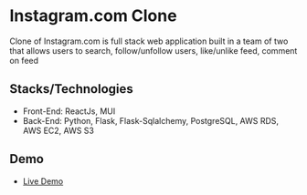 # Instagram.com Clone

Clone of Instagram.com is full stack web application built in a team of two that allows users to search, follow/unfollow users, like/unlike feed, comment on feed

## Stacks/Technologies

- Front-End: ReactJs, MUI
- Back-End: Python, Flask, Flask-Sqlalchemy, PostgreSQL, AWS RDS, AWS EC2, AWS S3

## Demo

- [Live Demo](https://instagramserver.xuanye.ca/)
